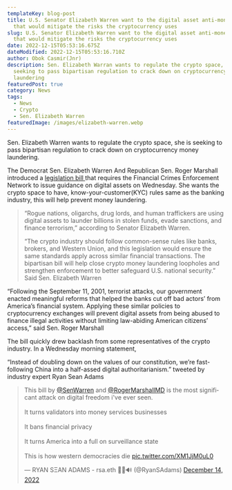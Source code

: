 ```yaml
---
templateKey: blog-post
title: U﻿.S. Senator Elizabeth Warren want to the digital asset anti-money bill
  that would mitigate the risks the cryptocurrency uses
slug: U﻿.S. Senator Elizabeth Warren want to the digital asset anti-money bill
  that would mitigate the risks the cryptocurrency uses
date: 2022-12-15T05:53:16.675Z
dateModified: 2022-12-15T05:53:16.710Z
author: Obok Casmir(Jnr)
description: S﻿en. Elizabeth Warran wants to regulate the crypto space, she
  seeking to pass bipartisan regulation to crack down on cryptocurrency money
  laundering
featuredPost: true
category: News
tags:
  - News
  - Crypto
  - S﻿en. Elizabeth Warren
featuredImage: /images/elizabeth-warren.webp
---
```

S﻿en. Elizabeth Warren wants to regulate the crypto space, she is seeking to pass bipartisan regulation to crack down on cryptocurrency money laundering.

T﻿he Democrat Sen. Elizabeth Warren And Republican Sen. Roger Marshall introduced a [legislation bill ](https://www.warren.senate.gov/newsroom/press-releases/warren-marshall-introduce-bipartisan-legislation-to-crack-down-on-cryptocurrency-money-laundering-financing-of-terrorists-and-rogue-nations)that requires the Financial Crimes Enforcement Network to issue guidance on digital assets on Wednesday. She wants the crypto space to have, know-your-customer(KYC) rules same as the banking industry, this will help prevent money laundering.

> “Rogue nations, oligarchs, drug lords, and human traffickers are using digital assets to launder billions in stolen funds, evade sanctions, and finance terrorism,” according to Senator Elizabeth Warren.
>
> “The crypto industry should follow common-sense rules like banks, brokers, and Western Union, and this legislation would ensure the same standards apply across similar financial transactions. The bipartisan bill will help close crypto money laundering loopholes and strengthen enforcement to better safeguard U.S. national security.”  Said S﻿en. Elizabeth Warren

“Following the September 11, 2001, terrorist attacks, our government enacted meaningful reforms that helped the banks cut off bad actors’ from America’s financial system. Applying these similar policies to cryptocurrency exchanges will prevent digital assets from being abused to finance illegal activities without limiting law-abiding American citizens’ access,” said Sen. Roger Marshall

The bill quickly drew backlash from some representatives of the crypto industry. In a Wednesday morning statement, 

“Instead of doubling down on the values of our constitution, we’re fast-following China into a half-assed digital authoritarianism.” tweeted by industry expert Ryan Sean Adams 

<blockquote class="twitter-tweet"><p lang="en" dir="ltr">This bill by <a href="https://twitter.com/SenWarren?ref_src=twsrc%5Etfw">@SenWarren</a> and <a href="https://twitter.com/RogerMarshallMD?ref_src=twsrc%5Etfw">@RogerMarshallMD</a> is the most significant attack on digital freedom i&#39;ve ever seen.<br><br>It turns validators into money services businesses<br><br>It bans financial privacy<br><br>It turns America into a full on surveillance state<br><br>This is how western democracies die <a href="https://t.co/XM1JjM0uL0">pic.twitter.com/XM1JjM0uL0</a></p>&mdash; RYAN SΞAN ADAMS - rsa.eth 🏴🦇🔊 (@RyanSAdams) <a href="https://twitter.com/RyanSAdams/status/1603052999282147328?ref_src=twsrc%5Etfw">December 14, 2022</a></blockquote> <script async src="https://platform.twitter.com/widgets.js" charset="utf-8"></script>
